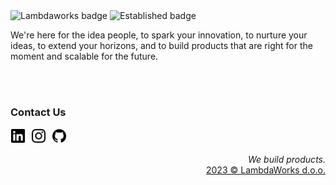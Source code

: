 <picture>
  <source media="(prefers-color-scheme: dark)" srcset="https://img.shields.io/badge/lambdaworks-white?style=flat">
  <source media="(prefers-color-scheme: light)" srcset="https://img.shields.io/badge/lambdaworks-black?style=flat">
  <img src="https://img.shields.io/badge/lambdaworks-black?style=flat" alt="Lambdaworks badge">
</picture>
<picture>
  <source media="(prefers-color-scheme: dark)" srcset="https://img.shields.io/badge/est.-2017-white?style=flat">
  <source media="(prefers-color-scheme: light)" srcset="https://img.shields.io/badge/est.-2017-black?style=flat">
  <img src="https://img.shields.io/badge/est.-2017-black?style=flat" alt="Established badge">
</picture>


We're here for the idea people, to spark your innovation, to nurture your ideas, to extend your horizons, and to build products that are right for the moment and scalable for the future.

<br>
<br>


### Contact Us

<a style="padding: 1px;background-color: #fff;margin-right: 5px;border-radius: 2px;display: inline-block;" href="https://www.linkedin.com/company/lambdaworksio/" target="blank"><picture><source media="(prefers-color-scheme: dark)" srcset="../icons/linkedin-dark.svg"><source media="(prefers-color-scheme: light)" srcset="../icons/linkedin-light.svg"><img style="display: block;float: none;padding: 0; backround-color: transparent" src="../icons/linkedin-light.svg" alt="Lambdaworks LinkedIn" width="22px" /></picture></a>
<a style="padding: 1px;background-color: #fff;margin-right: 5px;border-radius: 2px;display: inline-block;" href="https://www.instagram.com/_lambdaworks/" target="blank"><picture><source media="(prefers-color-scheme: dark)" srcset="../icons/instagram-dark.svg"><source media="(prefers-color-scheme: light)" srcset="../icons/instagram-light.svg"><img style="display: block;float: none;padding: 0; backround-color: transparent" src="../icons/instagram-light.svg" alt="Lambdaworks Instagram" width="22px" /></picture></a>
<a style="padding: 1px;background-color: #fff;margin-right: 5px;border-radius: 2px;display: inline-block;" href="https://github.com/lambdaworks/" target="blank"><picture><source media="(prefers-color-scheme: dark)" srcset="../icons/github-dark.svg"><source media="(prefers-color-scheme: light)" srcset="../icons/github-light.svg"><img style="display: block;float: none;padding: 0; backround-color: transparent" src="../icons/github-light.svg" alt="Lambdaworks Github" width="22px" /></picture></a>


<p align="right">
    <cite>We build products.</cite>
    <br>
    <a href="https://www.lambdaworks.io" target="_blank"> 2023 © LambdaWorks d.o.o.</a>
</p>
